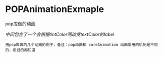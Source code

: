 # POPAnimationExmaple
pop库做的动画

_中间包含了一个会根据tintColor而改变textColor的label_

`用pop库做的几个动画的例子，备注：pop动画和 coreAnimation 动画采用的机制是不同的，用过的都知道`
